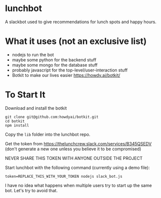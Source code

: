 # lunchbot
A slackbot used to give recommendations for lunch spots and happy hours.

# What it uses (not an exclusive list)
- nodejs to run the bot
- maybe some python for the backend stuff
- maybe some mongo for the database stuff
- probably javascript for the top-level/user-interaction stuff
- Botkit to make our lives easier https://howdy.ai/botkit/

# To Start It
Download and install the botkit
```
git clone git@github.com:howdyai/botkit.git
cd botkit
npm install
```

Copy the `lib` folder into the lunchbot repo.

Get the token from https://thelunchcrew.slack.com/services/B345QSEDV (don't generate a new one unless you believe it to be compromised)

NEVER SHARE THIS TOKEN WITH ANYONE OUTSIDE THE PROJECT

Start lunchbot with the following command (currently using a demo file):
```
token=REPLACE_THIS_WITH_YOUR_TOKEN nodejs slack_bot.js
```

I have no idea what happens when multiple users try to start up the same bot. Let's try to avoid that.
